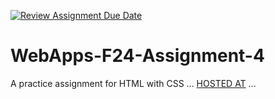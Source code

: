 [![Review Assignment Due Date](https://classroom.github.com/assets/deadline-readme-button-22041afd0340ce965d47ae6ef1cefeee28c7c493a6346c4f15d667ab976d596c.svg)](https://classroom.github.com/a/YNXypkor)
# WebApps-F24-Assignment-4
A practice assignment for HTML with CSS
...
[HOSTED AT](https://44-563-webapps-f24.github.io/44563-webapps-f24-assignment4-Ramdas132/greekplay.html)
...